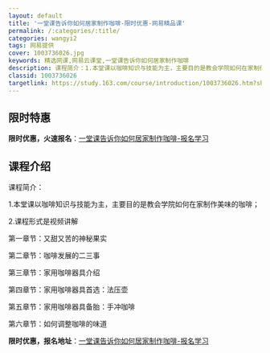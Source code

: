 ```yaml
---
layout: default
title: '一堂课告诉你如何居家制作咖啡-限时优惠-网易精品课'
permalink: /:categories/:title/
categories: wangyi2
tags: 网易提供
cover: 1003736026.jpg
keywords: 精选网课,网易云课堂,一堂课告诉你如何居家制作咖啡
description: 课程简介：1.本堂课以咖啡知识与技能为主，主要目的是教会学院如何在家制作美味的咖啡；2.课程形式是视频讲解第一章节：又甜
classid: 1003736026
targetlink: https://study.163.com/course/introduction/1003736026.htm?share=1&shareId=1025206652&utm_campaign=share&utm_medium=iphoneShare&utm_source=&utm_u=1025206652
---
```


## 限时特惠

**限时优惠，火速报名**：[一堂课告诉你如何居家制作咖啡-报名学习](https://study.163.com/course/introduction/1003736026.htm?share=1&shareId=1025206652&utm_campaign=share&utm_medium=iphoneShare&utm_source=&utm_u=1025206652)

## 课程介绍

课程简介：

1.本堂课以咖啡知识与技能为主，主要目的是教会学院如何在家制作美味的咖啡；

2.课程形式是视频讲解

第一章节：又甜又苦的神秘果实

第二章节：咖啡发展的二三事

第三章节：家用咖啡器具介绍

第四章节：家用咖啡器具首选：法压壶

第五章节：家用咖啡器具备胎：手冲咖啡

第六章节：如何调整咖啡的味道

**限时优惠，报名地址**：[一堂课告诉你如何居家制作咖啡-报名学习](https://study.163.com/course/introduction/1003736026.htm?share=1&shareId=1025206652&utm_campaign=share&utm_medium=iphoneShare&utm_source=&utm_u=1025206652)

